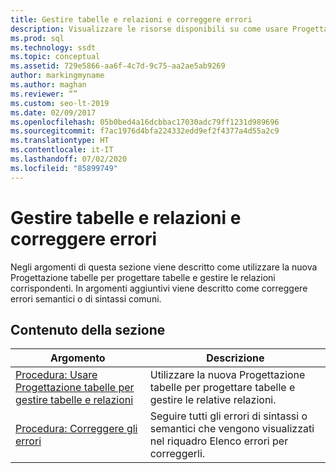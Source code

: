 ```yaml
---
title: Gestire tabelle e relazioni e correggere errori
description: Visualizzare le risorse disponibili su come usare Progettazione tabelle per progettare tabelle e gestire relazioni tra tabelle, nonché su come correggere errori di sintassi o semantica comuni.
ms.prod: sql
ms.technology: ssdt
ms.topic: conceptual
ms.assetid: 729e5866-aa6f-4c7d-9c75-aa2ae5ab9269
author: markingmyname
ms.author: maghan
ms.reviewer: “”
ms.custom: seo-lt-2019
ms.date: 02/09/2017
ms.openlocfilehash: 05b0bed4a16dcbbac17030adc79ff1231d989696
ms.sourcegitcommit: f7ac1976d4bfa224332edd9ef2f4377a4d55a2c9
ms.translationtype: HT
ms.contentlocale: it-IT
ms.lasthandoff: 07/02/2020
ms.locfileid: "85899749"
---
```

# <a name="manage-tables-relationships-and-fix-errors"></a>Gestire tabelle e relazioni e correggere errori

Negli argomenti di questa sezione viene descritto come utilizzare la nuova Progettazione tabelle per progettare tabelle e gestire le relazioni corrispondenti. In argomenti aggiuntivi viene descritto come correggere errori semantici o di sintassi comuni.  
  
## <a name="in-this-section"></a>Contenuto della sezione  
  
|Argomento|Descrizione|  
|---------|---------------|  
|[Procedura: Usare Progettazione tabelle per gestire tabelle e relazioni](../ssdt/how-to-use-the-table-designer-to-manage-tables-and-relationships.md)|Utilizzare la nuova Progettazione tabelle per progettare tabelle e gestire le relative relazioni.|  
|[Procedura: Correggere gli errori](../ssdt/how-to-fix-errors.md)|Seguire tutti gli errori di sintassi o semantici che vengono visualizzati nel riquadro Elenco errori per correggerli.| 